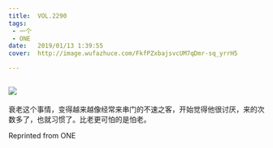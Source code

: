 ```yaml
---
title:	VOL.2290
tags:
 - 一个
 - ONE
date:	2019/01/13 1:39:55
cover:	http://image.wufazhuce.com/FkfPZxbajsvcUM7qDmr-sq_yrrH5

---
```

![](http://image.wufazhuce.com/FkfPZxbajsvcUM7qDmr-sq_yrrH5)
---

衰老这个事情，变得越来越像经常来串门的不速之客，开始觉得他很讨厌，来的次数多了，也就习惯了。比老更可怕的是怕老。
 
Reprinted from ONE
